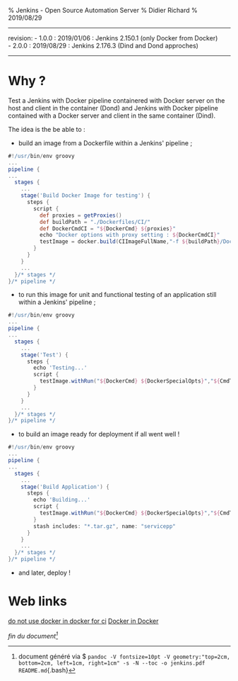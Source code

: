 % Jenkins - Open Source Automation Server
% Didier Richard
% 2019/08/29

---

revision:
    - 1.0.0 : 2019/01/06 : Jenkins 2.150.1 (only Docker from Docker)  
    - 2.0.0 : 2019/08/29 : Jenkins 2.176.3 (Dind and Dond approches)  

---

# Why ? #

Test a Jenkins with Docker pipeline containered with Docker server on the host and
client in the container (Dond) and Jenkins with Docker pipeline contained with
a Docker server and client in the same container (Dind).

The idea is the be able to :

* build an image from a Dockerfile within a Jenkins' pipeline ;

```groovy
#!/usr/bin/env groovy
...
pipeline {
...
  stages {
    ...
    stage('Build Docker Image for testing') {
      steps {
        script {
          def proxies = getProxies()
          def buildPath = "./Dockerfiles/CI/"
          def DockerCmdCI = "${DockerCmd} ${proxies}"
          echo "Docker options with proxy setting : ${DockerCmdCI}"
          testImage = docker.build(CIImageFullName,"-f ${buildPath}/Dockerfile ${proxies} ${buildPath}")
        }
      }
    }
    ...
  }/* stages */
}/* pipeline */
```

* to run this image for unit and functional testing of an application still
  within a Jenkins' pipeline ;

```groovy
#!/usr/bin/env groovy
...
pipeline {
...
  stages {
    ...
    stage('Test') {
      steps {
        echo 'Testing...'
        script {
          testImage.withRun("${DockerCmd} ${DockerSpecialOpts}","${CmdToExec} run test --env=dev --envFile=${params.ConfigFile}")
        }
      }
    }
    ...
  }/* stages */
}/* pipeline */
```

* to build an image ready for deployment if all went well !

```groovy
#!/usr/bin/env groovy
...
pipeline {
...
  stages {
    ...
    stage('Build Application') {
      steps {
        echo 'Building...'
        script {
          testImage.withRun("${DockerCmd} ${DockerSpecialOpts}","${CmdToExec} run build --env=prod --envFile=${params.ConfigFile}")
        }
        stash includes: "*.tar.gz", name: "servicepp"
      }
    }
    ...
  }/* stages */
}/* pipeline */
```

* and later, deploy !

# Web links #

[do not use docker in docker for ci](https://jpetazzo.github.io/2015/09/03/do-not-use-docker-in-docker-for-ci/)
[Docker in Docker](https://github.com/jpetazzo/dind)

_fin du document[^pandoc_gen]_

[^pandoc_gen]: document généré via $ `pandoc -V fontsize=10pt -V geometry:"top=2cm, bottom=2cm, left=1cm, right=1cm" -s -N --toc -o jenkins.pdf README.md`{.bash}

